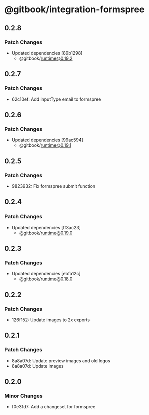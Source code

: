 # @gitbook/integration-formspree

## 0.2.8

### Patch Changes

-   Updated dependencies [89b1298]
    -   @gitbook/runtime@0.19.2

## 0.2.7

### Patch Changes

-   62c10ef: Add inputType email to formspree

## 0.2.6

### Patch Changes

-   Updated dependencies [99ac594]
    -   @gitbook/runtime@0.19.1

## 0.2.5

### Patch Changes

-   9823932: Fix formspree submit function

## 0.2.4

### Patch Changes

-   Updated dependencies [ff3ac23]
    -   @gitbook/runtime@0.19.0

## 0.2.3

### Patch Changes

-   Updated dependencies [ebfa12c]
    -   @gitbook/runtime@0.18.0

## 0.2.2

### Patch Changes

-   126f152: Update images to 2x exports

## 0.2.1

### Patch Changes

-   8a8a07d: Update preview images and old logos
-   8a8a07d: Update images

## 0.2.0

### Minor Changes

-   f0e31d7: Add a changeset for formspree
